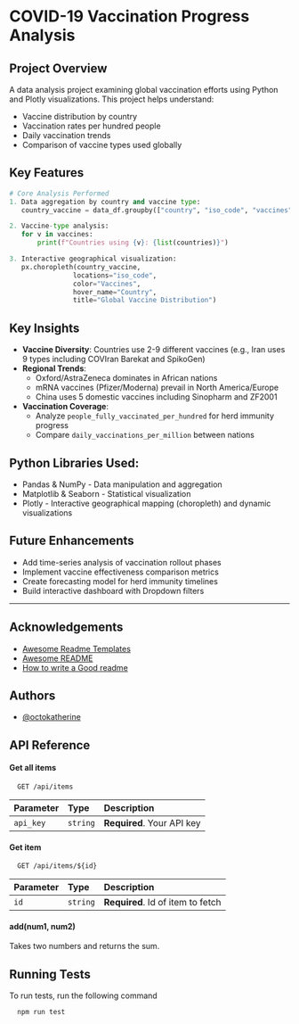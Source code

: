 # COVID-19 Vaccination Progress Analysis

## Project Overview
A data analysis project examining global vaccination efforts using Python and Plotly visualizations. This project helps understand:
- Vaccine distribution by country
- Vaccination rates per hundred people
- Daily vaccination trends
- Comparison of vaccine types used globally

## Key Features
```python
# Core Analysis Performed
1. Data aggregation by country and vaccine type:
   country_vaccine = data_df.groupby(["country", "iso_code", "vaccines"]).max()

2. Vaccine-type analysis:
   for v in vaccines:
       print(f"Countries using {v}: {list(countries)}")

3. Interactive geographical visualization:
   px.choropleth(country_vaccine, 
                locations="iso_code",
                color="Vaccines",
                hover_name="Country",
                title="Global Vaccine Distribution")
```

## Key Insights
- **Vaccine Diversity**: Countries use 2-9 different vaccines (e.g., Iran uses 9 types including COVIran Barekat and SpikoGen)
- **Regional Trends**:
  - Oxford/AstraZeneca dominates in African nations
  - mRNA vaccines (Pfizer/Moderna) prevail in North America/Europe
  - China uses 5 domestic vaccines including Sinopharm and ZF2001
- **Vaccination Coverage**:
  - Analyze `people_fully_vaccinated_per_hundred` for herd immunity progress
  - Compare `daily_vaccinations_per_million` between nations


## Python Libraries Used:
- Pandas & NumPy - Data manipulation and aggregation
- Matplotlib & Seaborn - Statistical visualization
- Plotly - Interactive geographical mapping (choropleth) and dynamic visualizations


## Future Enhancements
- Add time-series analysis of vaccination rollout phases
- Implement vaccine effectiveness comparison metrics
- Create forecasting model for herd immunity timelines
- Build interactive dashboard with Dropdown filters

---

## Acknowledgements

 - [Awesome Readme Templates](https://awesomeopensource.com/project/elangosundar/awesome-README-templates)
 - [Awesome README](https://github.com/matiassingers/awesome-readme)
 - [How to write a Good readme](https://bulldogjob.com/news/449-how-to-write-a-good-readme-for-your-github-project)


## Authors

- [@octokatherine](https://www.github.com/octokatherine)


## API Reference

#### Get all items

```http
  GET /api/items
```

| Parameter | Type     | Description                |
| :-------- | :------- | :------------------------- |
| `api_key` | `string` | **Required**. Your API key |

#### Get item

```http
  GET /api/items/${id}
```

| Parameter | Type     | Description                       |
| :-------- | :------- | :-------------------------------- |
| `id`      | `string` | **Required**. Id of item to fetch |

#### add(num1, num2)

Takes two numbers and returns the sum.


## Running Tests

To run tests, run the following command

```bash
  npm run test
```

